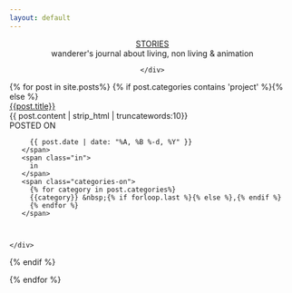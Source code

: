 ```yaml
---
layout: default
---
```


<style>

#footer {
  position: relative!important;
  bottom: 0;
  left: 0;
  right: 0;
  height: 50px;
  padding-top: 2em;
}
</style>
<section id="story-title">
  <div class="">
    <div class="row">
      <center>
      <div class="stories-title">
      <span class="stTitle"><a class="stTitle" href="/stories">STORIES</a></span>
        <div class="stories-caption">
          wanderer's journal about living, non living &amp; animation
        </div>
      </div>

    </div>
  </div>
</section>
{% for post in site.posts%}
{%  if  post.categories contains 'project' %}{% else %}
<div class="post postContent">



  <div class="postTitle">
  <a class='postLink' href="{{ post.url }}">{{post.title}}</a>
  </div>
  <div class="postExt">
 {{ post.content | strip_html | truncatewords:10}}
  </div>

  <div class="container dateAndStuff">
    <div class="row">
        POSTED ON
       <span class="posted-on">

         {{ post.date | date: "%A, %B %-d, %Y" }}
       </span>
       <span class="in">
         in
       </span>
       <span class="categories-on">
         {% for category in post.categories%}
         {{category}} &nbsp;{% if forloop.last %}{% else %},{% endif %}
         {% endfor %}
       </span>



    </div>
  </div>
</div>
{%  endif %}

{% endfor %}
